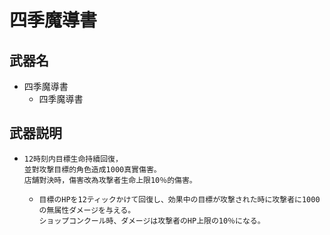 # 四季魔導書
## 武器名
 - 四季魔導書
   - 四季魔導書

## 武器説明
 - ```
   12時刻内目標生命持續回復，
   並對攻撃目標的角色造成1000真實傷害。
   店舗對決時，傷害改為攻撃者生命上限10％的傷害。
   ```
   - ```
     目標のHPを12ティックかけて回復し、効果中の目標が攻撃された時に攻撃者に1000の無属性ダメージを与える。
     ショップコンクール時、ダメージは攻撃者のHP上限の10％になる。
     ```
